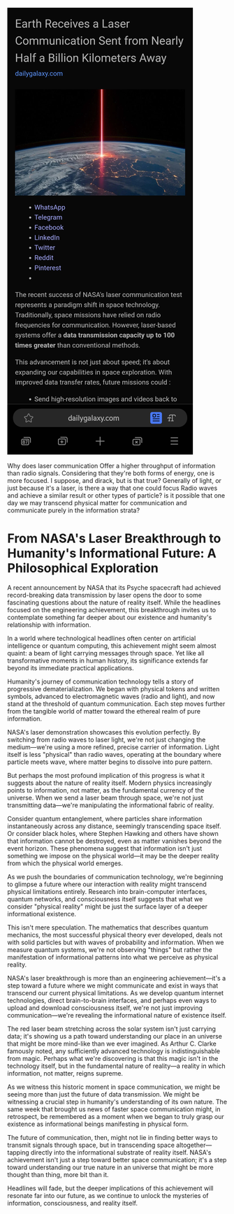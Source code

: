 ![](./Screenshot_20241103_061529_Samsung%20Internet.jpg)

Why does laser communication Offer a higher throughput of information than radio signals. Considering that they're both forms of energy, one is more focused. I suppose, and dirack, but is that true? Generally of light, or just because it's a laser, is there a way that one could focus Radio waves and achieve a similar result or other types of particle? is it possible that one day we may transcend physical matter for communication and communicate purely in the information strata?

# From NASA's Laser Breakthrough to Humanity's Informational Future: A Philosophical Exploration

A recent announcement by NASA that its Psyche spacecraft had achieved record-breaking data transmission by laser opens the door to some fascinating questions about the nature of reality itself. While the headlines focused on the engineering achievement, this breakthrough invites us to contemplate something far deeper about our existence and humanity's relationship with information.

In a world where technological headlines often center on artificial intelligence or quantum computing, this achievement might seem almost quaint: a beam of light carrying messages through space. Yet like all transformative moments in human history, its significance extends far beyond its immediate practical applications.

Humanity's journey of communication technology tells a story of progressive dematerialization. We began with physical tokens and written symbols, advanced to electromagnetic waves (radio and light), and now stand at the threshold of quantum communication. Each step moves further from the tangible world of matter toward the ethereal realm of pure information.

NASA's laser demonstration showcases this evolution perfectly. By switching from radio waves to laser light, we're not just changing the medium—we're using a more refined, precise carrier of information. Light itself is less "physical" than radio waves, operating at the boundary where particle meets wave, where matter begins to dissolve into pure pattern.

But perhaps the most profound implication of this progress is what it suggests about the nature of reality itself. Modern physics increasingly points to information, not matter, as the fundamental currency of the universe. When we send a laser beam through space, we're not just transmitting data—we're manipulating the informational fabric of reality.

Consider quantum entanglement, where particles share information instantaneously across any distance, seemingly transcending space itself. Or consider black holes, where Stephen Hawking and others have shown that information cannot be destroyed, even as matter vanishes beyond the event horizon. These phenomena suggest that information isn't just something we impose on the physical world—it may be the deeper reality from which the physical world emerges.

As we push the boundaries of communication technology, we're beginning to glimpse a future where our interaction with reality might transcend physical limitations entirely. Research into brain-computer interfaces, quantum networks, and consciousness itself suggests that what we consider "physical reality" might be just the surface layer of a deeper informational existence.

This isn't mere speculation. The mathematics that describes quantum mechanics, the most successful physical theory ever developed, deals not with solid particles but with waves of probability and information. When we measure quantum systems, we're not observing "things" but rather the manifestation of informational patterns into what we perceive as physical reality.

NASA's laser breakthrough is more than an engineering achievement—it's a step toward a future where we might communicate and exist in ways that transcend our current physical limitations. As we develop quantum internet technologies, direct brain-to-brain interfaces, and perhaps even ways to upload and download consciousness itself, we're not just improving communication—we're revealing the informational nature of existence itself.

The red laser beam stretching across the solar system isn't just carrying data; it's showing us a path toward understanding our place in an universe that might be more mind-like than we ever imagined. As Arthur C. Clarke famously noted, any sufficiently advanced technology is indistinguishable from magic. Perhaps what we're discovering is that this magic isn't in the technology itself, but in the fundamental nature of reality—a reality in which information, not matter, reigns supreme.

As we witness this historic moment in space communication, we might be seeing more than just the future of data transmission. We might be witnessing a crucial step in humanity's understanding of its own nature. The same week that brought us news of faster space communication might, in retrospect, be remembered as a moment when we began to truly grasp our existence as informational beings manifesting in physical form.

The future of communication, then, might not lie in finding better ways to transmit signals through space, but in transcending space altogether—tapping directly into the informational substrate of reality itself. NASA's achievement isn't just a step toward better space communication; it's a step toward understanding our true nature in an universe that might be more thought than thing, more bit than it.

Headlines will fade, but the deeper implications of this achievement will resonate far into our future, as we continue to unlock the mysteries of information, consciousness, and reality itself.